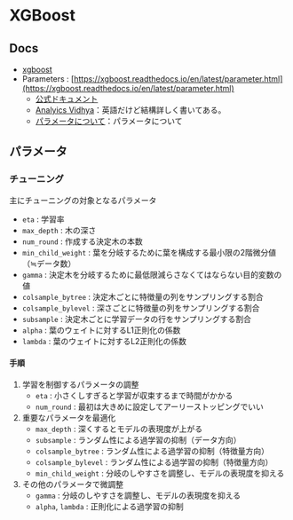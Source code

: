# XGBoost
## Docs

* [xgboost](https://xgboost.readthedocs.io/en/latest/index.html)
* Parameters : [https://xgboost.readthedocs.io/en/latest/parameter.html](https://xgboost.readthedocs.io/en/latest/parameter.html)
    * [公式ドキュメント](https://xgboost.readthedocs.io/en/latest/tutorials/param_tuning.html)
    * [Analyics Vidhya](https://www.analyticsvidhya.com/blog/2016/03/complete-guide-parameter-tuning-xgboost-with-codes-python/)：英語だけど結構詳しく書いてある。
    * [パラメータについて](https://sites.google.com/view/lauraepp/parameters)：パラメータについて

    
## パラメータ

### チューニング
主にチューニングの対象となるパラメータ

* `eta` : 学習率
* `max_depth` : 木の深さ
* `num_round` : 作成する決定木の本数
* `min_child_weight` : 葉を分岐するために葉を構成する最小限の2階微分値（≒データ数）
* `gamma` : 決定木を分岐するために最低限減らさなくてはならない目的変数の値
* `colsample_bytree` : 決定木ごとに特徴量の列をサンプリングする割合
* `colsample_bylevel` : 深さごとに特徴量の列をサンプリングする割合
* `subsample` : 決定木ごとに学習データの行をサンプリングする割合
* `alpha` : 葉のウェイトに対するL1正則化の係数
* `lambda` : 葉のウェイトに対するL2正則化の係数

#### 手順
1. 学習を制御するパラメータの調整
    * `eta` : 小さくしすぎると学習が収束するまで時間がかかる
    * `num_round` : 最初は大きめに設定してアーリーストッピングでいい
2. 重要なパラメータを最適化
    * `max_depth` : 深くするとモデルの表現度が上がる
    * `subsample` : ランダム性による過学習の抑制（データ方向）
    * `colsample_bytree` : ランダム性による過学習の抑制（特徴量方向）
    * `colsample_bylevel` : ランダム性による過学習の抑制（特徴量方向）
    * `min_child_weight` : 分岐のしやすさを調整し、モデルの表現度を抑える
3. その他のパラメータで微調整
    * `gamma` : 分岐のしやすさを調整し、モデルの表現度を抑える
    * `alpha`, `lambda` : 正則化による過学習の抑制
